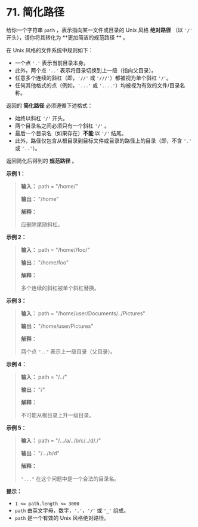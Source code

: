 # 71. 简化路径

给你一个字符串 `path` ，表示指向某一文件或目录的 Unix 风格 **绝对路径**  （以 `'/'` 开头），请你将其转化为 **更加简洁的规范路径
** 。

在 Unix 风格的文件系统中规则如下：

* 一个点 `'.'` 表示当前目录本身。
* 此外，两个点 `'..'` 表示将目录切换到上一级（指向父目录）。
* 任意多个连续的斜杠（即，`'//'` 或 `'///'`）都被视为单个斜杠 `'/'`。
* 任何其他格式的点（例如，`'...'` 或 `'....'`）均被视为有效的文件/目录名称。

返回的 **简化路径**  必须遵循下述格式：

* 始终以斜杠 `'/'` 开头。
* 两个目录名之间必须只有一个斜杠 `'/'` 。
* 最后一个目录名（如果存在）**不能**  以 `'/'` 结尾。
* 此外，路径仅包含从根目录到目标文件或目录的路径上的目录（即，不含 `'.'` 或 `'..'`）。

返回简化后得到的 **规范路径**  。

**示例 1：**

> **输入：** path = "/home/"
>
> **输出：** "/home"
>
> **解释：**
>
> 应删除尾随斜杠。

**示例 2：**

> **输入：** path = "/home//foo/"
>
> **输出：** "/home/foo"
>
> **解释：**
>
> 多个连续的斜杠被单个斜杠替换。

**示例 3：**

> **输入：** path = "/home/user/Documents/\.\./Pictures"
>
> **输出：** "/home/user/Pictures"
>
> **解释：**
>
> 两个点 `".."` 表示上一级目录（父目录）。

**示例 4：**

> **输入：** path = "/\.\./"
>
> **输出：** "/"
>
> **解释：**
>
> 不可能从根目录上升一级目录。

**示例 5：**

> **输入：** path = "/\.\.\./a/\.\./b/c/\.\./d/\./"
>
> **输出：** "/\.\.\./b/d"
>
> **解释：**
>
> `"..."` 在这个问题中是一个合法的目录名。

**提示：**

* `1 <= path.length <= 3000`
* `path` 由英文字母，数字，`'.'`，`'/'` 或 `'_'` 组成。
* `path` 是一个有效的 Unix 风格绝对路径。